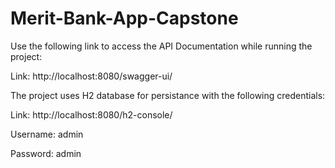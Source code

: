 # Merit-Bank-App-Capstone

Use the following link to access the API Documentation while running the project: 

Link: http://localhost:8080/swagger-ui/

The project uses H2 database for persistance with the following credentials: 

Link: http://localhost:8080/h2-console/

Username: admin

Password: admin

